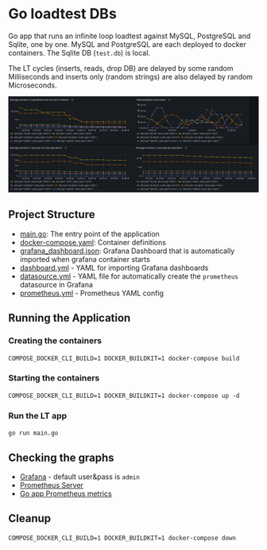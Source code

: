 # Go loadtest DBs

Go app that runs an infinite loop loadtest against MySQL, PostgreSQL and Sqlite, one by one.
MySQL and PostgreSQL are each deployed to docker containers. The Sqlite DB (`test.db`) is local.

The LT cycles (inserts, reads, drop DB) are delayed by some random Milliseconds and inserts only (random strings) are also delayed by random Microseconds.

![Grafana](grafana.png)

## Project Structure

- [main.go](main.go): The entry point of the application
- [docker-compose.yaml](docker-compose.yaml): Container definitions
- [grafana_dashboard.json](provisioning/dashboards/grafana_dashboard.json): Grafana Dashboard that is automatically imported when grafana container starts
- [dashboard.yml](provisioning/dashboards/dashboard.yml) - YAML for importing Grafana dashboards
- [datasource.yml](provisioning/datasources/datasource.yml) - YAML file for automatically create the `prometheus` datasource in Grafana
- [prometheus.yml](prometheus.yml) - Prometheus YAML config

## Running the Application

### Creating the containers
```shell
COMPOSE_DOCKER_CLI_BUILD=1 DOCKER_BUILDKIT=1 docker-compose build
```

### Starting the containers
```shell
COMPOSE_DOCKER_CLI_BUILD=1 DOCKER_BUILDKIT=1 docker-compose up -d
```

### Run the LT app
```shell
go run main.go
```
## Checking the graphs

- [Grafana](http://localhost:3000/) - default user&pass is `admin`
- [Prometheus Server](http://localhost:9090/)
- [Go app Prometheus metrics](http://localhost:8080/metrics)


## Cleanup

```shell
COMPOSE_DOCKER_CLI_BUILD=1 DOCKER_BUILDKIT=1 docker-compose down
```